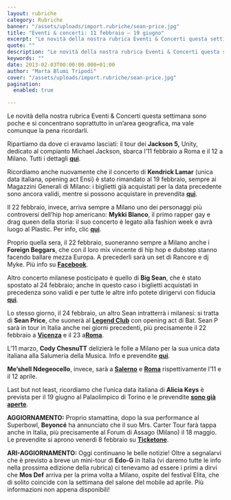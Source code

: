 ```yaml
---
layout: rubriche
category: Rubriche
banner: "/assets/uploads/import.rubriche/sean-price.jpg"
title: "Eventi & concerti: 11 febbraio – 19 giugno"
excerpt: "Le novità della nostra rubrica Eventi & Concerti questa settimana sono poche e si concentrano soprattutto in un’area geografica, ma vale comunque la pena ricordarli. Ripartiamo da dove ci eravamo lasciati: il tour dei Jackson 5, Unity, dedicato al compianto Michael Jackson, sbarca l’11 febbraio a Roma e il 12 a Milano. Tutti i dettagli qui. Ricordiamo [&hellip"
quote: ""
description: "Le novità della nostra rubrica Eventi & Concerti questa settimana sono poche e si concentrano soprattutto in un’area geografica, ma vale comunque la pena ricordarli. Ripartiamo da dove ci eravamo lasciati: il tour dei Jackson 5, Unity, dedicato al compianto Michael Jackson, sbarca l’11 febbraio a Roma e il 12 a Milano. Tutti i dettagli qui. Ricordiamo [&hellip"
keywords: ""
date: 2013-02-03T00:00:00.000+01:00
author: "Marta Blumi Tripodi"
cover: "/assets/uploads/import.rubriche/sean-price.jpg"
pagination:
  enabled: true

---
```


Le novità della nostra rubrica Eventi & Concerti questa settimana sono poche e si concentrano soprattutto in un’area geografica, ma vale comunque la pena ricordarli.

Ripartiamo da dove ci eravamo lasciati: il tour dei **Jackson 5,** Unity, dedicato al compianto Michael Jackson, sbarca l’11 febbraio a Roma e il 12 a Milano. Tutti i dettagli [**qui**](http://www.dalessandroegalli.com/THE-JACKSONS-concerto/biglietti-THE-JACKSONS/199.html "http://www.dalessandroegalli.com/THE-JACKSONS-concerto/biglietti-THE-JACKSONS/199.html").

Ricordiamo anche nuovamente che il concerto di **Kendrick Lamar** (unica data italiana, opening act Ensi) è stato rimandato al 19 febbraio, sempre ai Magazzini Generali di Milano: i biglietti già acquistati per la data precedente sono ancora validi, mentre si possono acquistare in prevendita [**qui**](https://hotmc.com/eventi-concerti-26-gennaio-19-giugno/%28http://www.ticketone.it/tickets.html?affiliate=IGA&doc=erdetaila&fun=erdetail&erid=850313&includeOnlybookable=true&gclid=CIS9s7zl3bQCFcZb3godlxUASQ "(http://www.ticketone.it/tickets.html?affiliate=IGA&doc=erdetaila&fun=erdetail&erid=850313&includeOnlybookable=true&gclid=CIS9s7zl3bQCFcZb3godlxUASQ").

Il 22 febbraio, invece, arriva sempre a Milano uno dei personaggi più controversi dell’hip hop americano: **Mykki Blanco**, il primo rapper gay e drag queen della storia: il suo concerto è legato alla fashion week e avrà luogo al Plastic. Per info, clic **[qui](http://www.eflive.it/home.html "http://www.eflive.it/home.html")**.

Proprio quella sera, il 22 febbraio, suoneranno sempre a Milano anche i **Foreign Beggars**, che con il loro mix vincente di hip hop e dubstep stanno facendo ballare mezza Europa. A precederli sarà un set di Rancore e dj Myke. Più info su [**Facebook**](https://www.facebook.com/events/204498503023557/?fref=ts "https://www.facebook.com/events/204498503023557/?fref=ts").

Altro concerto milanese posticipato è quello di **Big Sean**, che è stato spostato al 24 febbraio; anche in questo caso i biglietti acquistati in precedenza sono validi e per tutte le altre info potete dirigervi con fiducia [**qui**](https://www.facebook.com/events/121652097988987/?fref=ts "https://www.facebook.com/events/121652097988987/?fref=ts").

Lo stesso giorno, il 24 febbraio, un altro Sean intratterrà i milanesi: si tratta di **Sean Price**, che suonerà al **[Legend Club](https://www.facebook.com/events/404434169645869/ "https://www.facebook.com/events/404434169645869/")** con opening act di Bat. Sean P sarà in tour in Italia anche nei giorni precedenti, più precisamente il 22 febbraio a [**Vicenza**](https://www.facebook.com/events/391959514222274/ "https://www.facebook.com/events/391959514222274/") e il 23 a[**Roma**](https://www.facebook.com/events/348708255236934/ "https://www.facebook.com/events/348708255236934/").

L’11 marzo, **Cody ChesnuTT** delizierà le folle a Milano per la sua unica data italiana alla Salumeria della Musica. Info e prevendite [**qui**](http://www.ticketone.it/tickets.html?affiliate=IGA&doc=erdetaila&fun=erdetail&erid=867633&includeOnlybookable=true&gclid=CLfU8uni3bQCFcZb3godlxUASQ "http://www.ticketone.it/tickets.html?affiliate=IGA&doc=erdetaila&fun=erdetail&erid=867633&includeOnlybookable=true&gclid=CLfU8uni3bQCFcZb3godlxUASQ").

**Me’shell Ndegeocello**, invece, sarà a **[Salerno](http://www.barleyarts.com/Concerti/1/3/8244/me-shell-ndegeocello-salerno "http://www.barleyarts.com/Concerti/1/3/8244/me-shell-ndegeocello-salerno")** e [**Roma**](http://www.barleyarts.com/Concerti/1/3/8243/me-shell-ndegeocello-roma "http://www.barleyarts.com/Concerti/1/3/8243/me-shell-ndegeocello-roma") rispettivamente l’11 e il 12 aprile.

Last but not least, ricordiamo che l’unica data italiana di **Alicia Keys** è prevista per il 19 giugno al Palaolimpico di Torino e le prevendite [**sono già aperte**](http://www.ticketone.it/tickets.html?affiliate=IGA&doc=erdetaila&fun=erdetail&erid=883956&includeOnlybookable=true&gclid=CNr73bXi3bQCFUdZ3godKDAAag "http://www.ticketone.it/tickets.html?affiliate=IGA&doc=erdetaila&fun=erdetail&erid=883956&includeOnlybookable=true&gclid=CNr73bXi3bQCFUdZ3godKDAAag").

**AGGIORNAMENTO:** Proprio stamattina, dopo la sua performance al Superbowl, **Beyoncé** ha annunciato che il suo Mrs. Carter Tour farà tappa anche in Italia, più precisamente al Forum di Assago (Milano) il 18 maggio. Le prevendite si aprono venerdì 8 febbraio su [**Ticketone**](http://www.ticketone.it/biglietti.html?affiliate=ITT&fun=search&action=search&doc=search%2Fsearch&detailadoc=erdetaila&detailbdoc=evdetailb&kudoc=artist&sort%5Fby=score&sort%5Fdirection=desc&fuzzy=yes&suchbegriff=Beyonc%C3%A9 "http://www.ticketone.it/biglietti.html?affiliate=ITT&fun=search&action=search&doc=search%2Fsearch&detailadoc=erdetaila&detailbdoc=evdetailb&kudoc=artist&sort_by=score&sort_direction=desc&fuzzy=yes&suchbegriff=Beyonc%C3%A9").

**ARI-AGGIORNAMENTO:** Oggi continuano le belle notizie! Oltre a segnalarvi che è previsto a breve un mini-tour di **Edo-G** in Italia (vi daremo tutte le info nella prossima edizione della rubrica) ci tenevamo ad essere i primi a dirvi che **Mos Def** arriva per la prima volta a Milano, ospite del festival Elita, che di solito coincide con la settimana del salone del mobile ad aprile. Più informazioni non appena disponibili!
